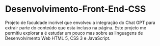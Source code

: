 # Desenvolvimento-Front-End-CSS
 Projeto de faculdade incrível que envolveu a integração do Chat GPT para extrair parte do conteúdo que esta incluso na página. Este projeto me permitiu explorar a é estudar um pouco mas sobre as linguagens de Desenvolvimento Web HTML 5, CSS 3 e JavaScript.
